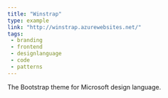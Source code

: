 ```yaml
---
title: "Winstrap"
type: example
link: "http://winstrap.azurewebsites.net/"
tags:
 - branding
 - frontend
 - designlanguage
 - code
 - patterns
---
```


The Bootstrap theme for Microsoft design language.
